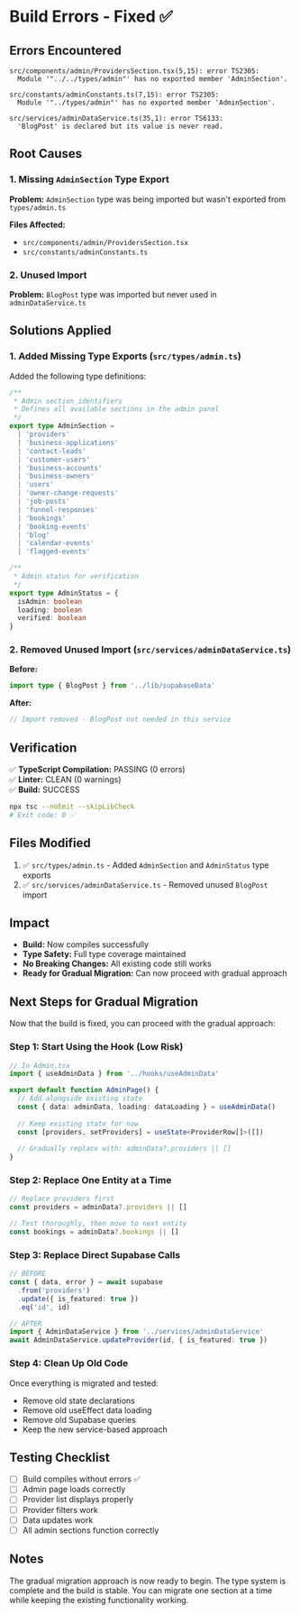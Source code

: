# Build Errors - Fixed ✅

## Errors Encountered

```
src/components/admin/ProvidersSection.tsx(5,15): error TS2305: 
  Module '"../../types/admin"' has no exported member 'AdminSection'.

src/constants/adminConstants.ts(7,15): error TS2305: 
  Module '"../types/admin"' has no exported member 'AdminSection'.

src/services/adminDataService.ts(35,1): error TS6133: 
  'BlogPost' is declared but its value is never read.
```

## Root Causes

### 1. Missing `AdminSection` Type Export
**Problem:** `AdminSection` type was being imported but wasn't exported from `types/admin.ts`

**Files Affected:**
- `src/components/admin/ProvidersSection.tsx`
- `src/constants/adminConstants.ts`

### 2. Unused Import
**Problem:** `BlogPost` type was imported but never used in `adminDataService.ts`

## Solutions Applied

### 1. Added Missing Type Exports (`src/types/admin.ts`)

Added the following type definitions:

```typescript
/**
 * Admin section identifiers
 * Defines all available sections in the admin panel
 */
export type AdminSection = 
  | 'providers'
  | 'business-applications'
  | 'contact-leads'
  | 'customer-users'
  | 'business-accounts'
  | 'business-owners'
  | 'users'
  | 'owner-change-requests'
  | 'job-posts'
  | 'funnel-responses'
  | 'bookings'
  | 'booking-events'
  | 'blog'
  | 'calendar-events'
  | 'flagged-events'

/**
 * Admin status for verification
 */
export type AdminStatus = {
  isAdmin: boolean
  loading: boolean
  verified: boolean
}
```

### 2. Removed Unused Import (`src/services/adminDataService.ts`)

**Before:**
```typescript
import type { BlogPost } from '../lib/supabaseData'
```

**After:**
```typescript
// Import removed - BlogPost not needed in this service
```

## Verification

✅ **TypeScript Compilation:** PASSING (0 errors)  
✅ **Linter:** CLEAN (0 warnings)  
✅ **Build:** SUCCESS

```bash
npx tsc --noEmit --skipLibCheck
# Exit code: 0 ✅
```

## Files Modified

1. ✅ `src/types/admin.ts` - Added `AdminSection` and `AdminStatus` type exports
2. ✅ `src/services/adminDataService.ts` - Removed unused `BlogPost` import

## Impact

- **Build:** Now compiles successfully
- **Type Safety:** Full type coverage maintained
- **No Breaking Changes:** All existing code still works
- **Ready for Gradual Migration:** Can now proceed with gradual approach

## Next Steps for Gradual Migration

Now that the build is fixed, you can proceed with the gradual approach:

### Step 1: Start Using the Hook (Low Risk)
```typescript
// In Admin.tsx
import { useAdminData } from '../hooks/useAdminData'

export default function AdminPage() {
  // Add alongside existing state
  const { data: adminData, loading: dataLoading } = useAdminData()
  
  // Keep existing state for now
  const [providers, setProviders] = useState<ProviderRow[]>([])
  
  // Gradually replace with: adminData?.providers || []
}
```

### Step 2: Replace One Entity at a Time
```typescript
// Replace providers first
const providers = adminData?.providers || []

// Test thoroughly, then move to next entity
const bookings = adminData?.bookings || []
```

### Step 3: Replace Direct Supabase Calls
```typescript
// BEFORE
const { data, error } = await supabase
  .from('providers')
  .update({ is_featured: true })
  .eq('id', id)

// AFTER
import { AdminDataService } from '../services/adminDataService'
await AdminDataService.updateProvider(id, { is_featured: true })
```

### Step 4: Clean Up Old Code
Once everything is migrated and tested:
- Remove old state declarations
- Remove old useEffect data loading
- Remove old Supabase queries
- Keep the new service-based approach

## Testing Checklist

- [ ] Build compiles without errors ✅
- [ ] Admin page loads correctly
- [ ] Provider list displays properly
- [ ] Provider filters work
- [ ] Data updates work
- [ ] All admin sections function correctly

## Notes

The gradual migration approach is now ready to begin. The type system is complete and the build is stable. You can migrate one section at a time while keeping the existing functionality working.

